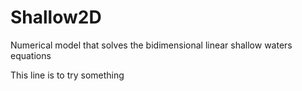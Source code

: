 Shallow2D
=========

Numerical model that solves the bidimensional linear shallow waters equations

This line is to try something

